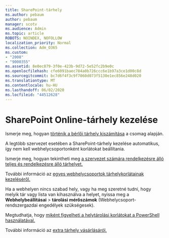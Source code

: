 ```yaml
---
title: SharePoint-tárhely
ms.author: pebaum
author: pebaum
manager: scotv
ms.audience: Admin
ms.topic: article
ROBOTS: NOINDEX, NOFOLLOW
localization_priority: Normal
ms.collection: Adm_O365
ms.custom:
- "2008"
- "9000355"
ms.assetid: 8e0ec879-3f0e-423b-9d72-5e52fc2b9e0c
ms.openlocfilehash: cfe6091baec784a0b726ccc6e1b97a3ce1d00c8d
ms.sourcegitcommit: bc7d6f4f3c9f7060d073f5130e1ec856e248d020
ms.translationtype: MT
ms.contentlocale: hu-HU
ms.lasthandoff: 06/02/2020
ms.locfileid: "44512628"
---
```

# <a name="manage-your-sharepoint-online-storage"></a>SharePoint Online-tárhely kezelése

Ismerje meg, hogyan [történik a bérlői tárhely kiszámítása](https://docs.microsoft.com/office365/servicedescriptions/sharepoint-online-service-description/sharepoint-online-limits?redirectedfrom=MSDN#limits-by-plan) a csomag alapján.

A legtöbb szervezet esetében a SharePoint-tárhely kezelése automatikus, így nem kell webhelycsoportonként korlátokat beállítania.

Ismerje meg, hogyan tekintheti meg [a szervezet számára rendelkezésre álló teljes és rendelkezésre álló tárhelyet.](https://docs.microsoft.com/sharepoint/manage-site-collection-storage-limits)

További információ az [egyes webhelycsoportok tárhelykorlátainak kezeléséről.](https://docs.microsoft.com/sharepoint/manage-site-collection-storage-limits#manage-individual-site-storage-limits)

Ha a webhelyen nincs szabad hely, vagy ha meg szeretné tudni, hogy melyik tár vagy lista van kihasználva a helyet, nyissa meg a **Webhelybeállításai**  >  **tárolási mérőszámok** (Webhelycsoport-rendszergazdai engedélyek szükségesek).

Megtudhatja, hogy [miként figyelheti a helytárolási korlátokat a PowerShell használatával.](https://docs.microsoft.com/sharepoint/manage-site-collection-storage-limits#monitor-site-storage-limits-by-using-powershell)

További információ az [extra tárhely vásárlásáról.](https://docs.microsoft.com/microsoft-365/commerce/add-storage-space) 
  